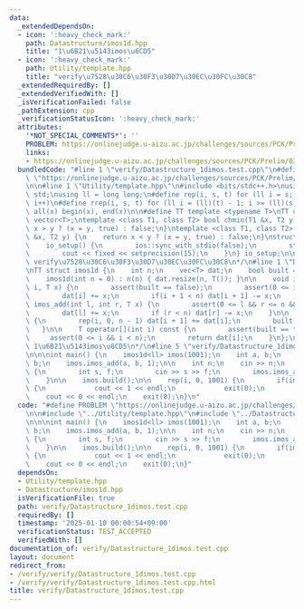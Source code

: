 ```yaml
---
data:
  _extendedDependsOn:
  - icon: ':heavy_check_mark:'
    path: Datastructure/imos1d.hpp
    title: "1\u6B21\u5143imos\u6CD5"
  - icon: ':heavy_check_mark:'
    path: Utility/template.hpp
    title: "verify\u7528\u30C6\u30F3\u30D7\u30EC\u30FC\u30C8"
  _extendedRequiredBy: []
  _extendedVerifiedWith: []
  _isVerificationFailed: false
  _pathExtension: cpp
  _verificationStatusIcon: ':heavy_check_mark:'
  attributes:
    '*NOT_SPECIAL_COMMENTS*': ''
    PROBLEM: https://onlinejudge.u-aizu.ac.jp/challenges/sources/PCK/Prelim/0360?year=2017
    links:
    - https://onlinejudge.u-aizu.ac.jp/challenges/sources/PCK/Prelim/0360?year=2017
  bundledCode: "#line 1 \"verify/Datastructure_1dimos.test.cpp\"\n#define PROBLEM\
    \ \"https://onlinejudge.u-aizu.ac.jp/challenges/sources/PCK/Prelim/0360?year=2017\"\
    \n\n#line 1 \"Utility/template.hpp\"\n#include <bits/stdc++.h>\nusing namespace\
    \ std;\nusing ll = long long;\n#define rep(i, s, t) for (ll i = s; i < (ll)(t);\
    \ i++)\n#define rrep(i, s, t) for (ll i = (ll)(t) - 1; i >= (ll)(s); i--)\n#define\
    \ all(x) begin(x), end(x)\n\n#define TT template <typename T>\nTT using vec =\
    \ vector<T>;\ntemplate <class T1, class T2> bool chmin(T1 &x, T2 y) {\n    return\
    \ x > y ? (x = y, true) : false;\n}\ntemplate <class T1, class T2> bool chmax(T1\
    \ &x, T2 y) {\n    return x < y ? (x = y, true) : false;\n}\nstruct io_setup {\n\
    \    io_setup() {\n        ios::sync_with_stdio(false);\n        std::cin.tie(nullptr);\n\
    \        cout << fixed << setprecision(15);\n    }\n} io_setup;\n\n/*\n@brief\
    \ verify\u7528\u30C6\u30F3\u30D7\u30EC\u30FC\u30C8\n*/\n#line 1 \"Datastructure/imos1d.hpp\"\
    \nTT struct imos1d {\n    int n;\n    vec<T> dat;\n    bool built = false;\n\n\
    \    imos1d(int n = 0) : n(n) { dat.resize(n, T()); }\n\n    void imos_add(int\
    \ i, T x) {\n        assert(built == false);\n        assert(0 <= i && i < n);\n\
    \        dat[i] += x;\n        if(i + 1 < n) dat[i + 1] -= x;\n    }\n\n    void\
    \ imos_add(int l, int r, T x) {\n        assert(0 <= l && r <= n && l <= r);\n\
    \        dat[l] += x;\n        if (r < n) dat[r] -= x;\n    }\n\n    void build()\
    \ {\n        rep(i, 0, n - 1) dat[i + 1] += dat[i];\n        built = true;\n \
    \   }\n\n    T operator[](int i) const {\n        assert(built == true);\n   \
    \     assert(0 <= i && i < n);\n        return dat[i];\n    }\n};\n\n/*\n@brief\
    \ 1\u6B21\u5143imos\u6CD5\n*/\n#line 5 \"verify/Datastructure_1dimos.test.cpp\"\
    \n\n\nint main() {\n    imos1d<ll> imos(1001);\n    int a, b;\n    cin >> a >>\
    \ b;\n    imos.imos_add(a, b, 1);\n\n    int n;\n    cin >> n;\n    while(n--)\
    \ {\n        int s, f;\n        cin >> s >> f;\n        imos.imos_add(s, f, 1);\n\
    \    }\n\n    imos.build();\n\n    rep(i, 0, 1001) {\n        if(imos[i] > 1)\
    \ {\n            cout << 1 << endl;\n            exit(0);\n        }\n    }\n\
    \    cout << 0 << endl;\n    exit(0);\n}\n"
  code: "#define PROBLEM \"https://onlinejudge.u-aizu.ac.jp/challenges/sources/PCK/Prelim/0360?year=2017\"\
    \n\n#include \"../Utility/template.hpp\"\n#include \"../Datastructure/imos1d.hpp\"\
    \n\n\nint main() {\n    imos1d<ll> imos(1001);\n    int a, b;\n    cin >> a >>\
    \ b;\n    imos.imos_add(a, b, 1);\n\n    int n;\n    cin >> n;\n    while(n--)\
    \ {\n        int s, f;\n        cin >> s >> f;\n        imos.imos_add(s, f, 1);\n\
    \    }\n\n    imos.build();\n\n    rep(i, 0, 1001) {\n        if(imos[i] > 1)\
    \ {\n            cout << 1 << endl;\n            exit(0);\n        }\n    }\n\
    \    cout << 0 << endl;\n    exit(0);\n}"
  dependsOn:
  - Utility/template.hpp
  - Datastructure/imos1d.hpp
  isVerificationFile: true
  path: verify/Datastructure_1dimos.test.cpp
  requiredBy: []
  timestamp: '2025-01-10 00:00:54+09:00'
  verificationStatus: TEST_ACCEPTED
  verifiedWith: []
documentation_of: verify/Datastructure_1dimos.test.cpp
layout: document
redirect_from:
- /verify/verify/Datastructure_1dimos.test.cpp
- /verify/verify/Datastructure_1dimos.test.cpp.html
title: verify/Datastructure_1dimos.test.cpp
---
```

